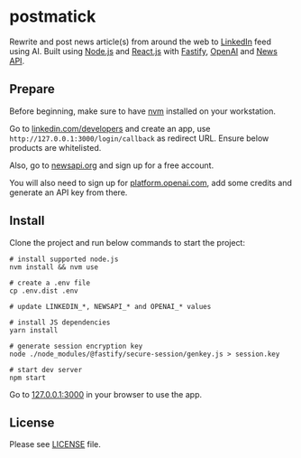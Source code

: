 # postmatick

Rewrite and post news article(s) from around the web to [LinkedIn](https://www.linkedin.com/feed/) feed using AI.
Built using [Node.js](https://nodejs.org/) and [React.js](https://react.dev/) with [Fastify](https://fastify.dev), [OpenAI](https://openai.com) and [News API](https://newsapi.org).

## Prepare

Before beginning, make sure to have [nvm](https://github.com/nvm-sh/nvm) installed on your workstation.

Go to [linkedin.com/developers](https://www.linkedin.com/developers/) and create an app, use `http://127.0.0.1:3000/login/callback` as redirect URL. Ensure below products are whitelisted.

Also, go to [newsapi.org](https://newsapi.org/) and sign up for a free account.

You will also need to sign up for [platform.openai.com](https://platform.openai.com/), add some credits and generate an API key from there.

## Install

Clone the project and run below commands to start the project:

```shell
# install supported node.js
nvm install && nvm use

# create a .env file
cp .env.dist .env

# update LINKEDIN_*, NEWSAPI_* and OPENAI_* values

# install JS dependencies
yarn install

# generate session encryption key
node ./node_modules/@fastify/secure-session/genkey.js > session.key

# start dev server
npm start
```

Go to [127.0.0.1:3000](http://127.0.0.1:3000) in your browser to use the app.

## License

Please see [LICENSE](LICENSE) file.
